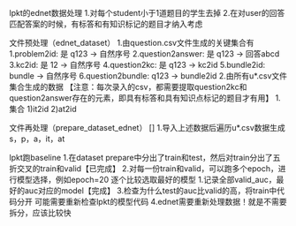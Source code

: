 lpkt的ednet数据处理
1.对每个student小于1道题目的学生去掉
2.在对user的回答匹配答案的时候，有标答和有知识标记的题目才纳入考虑

文件预处理（ednet_dataset）
1.由question.csv文件生成的关键集合有 
	1.problem2id: 是 q123 -> 自然序号
	2.question2answer: 是  q123 -> 回答abcd
	3.kc2id: 是 12 -> 自然序号
	4.question2kc: 是 q123 ->  kc2id
	5.bundle2id: bundle -> 自然序号
	6.question2bundle: q123 -> bundle2id
2.由所有u*.csv文件集合生成的数据
	【注意：每次录入的csv，都需要提取question2kc和question2answer存在的元素，即具有标答和具有知识点标记的题目才有用】
	1.集合
		1)it2id
		2)at2id
			
文件再处理（prepare_dataset_ednet）
[]
1.导入上述数据后遍历u*.csv数据生成s，p，a，it，at



lpkt跑baseline
1.在dataset prepare中分出了train和test，然后对train分出了五折交叉的train和valid【已完成】
2.对每一份train和valid，可以跑多个epoch，进行模型选择，例如epoch=20
	逐个比较选取最好的模型
		1.记录全部valid_auc，最好的auc对应的model【完成】
3.检查为什么test的auc比valid的高，将train中代码分开
	可能需要重新检查lpkt的模型代码
4.ednet需要重新处理数据！就是不需要拆分，应该比较快

